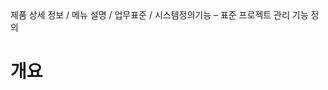 <!--breadcrumb:제품 상세 정보 / 메뉴 설명 / 업무표준 / 시스템정의기능 – 표준 프로젝트 관리 기능 정의--><span class="md-breadcrumb">제품 상세 정보 / 메뉴 설명 / 업무표준 / 시스템정의기능 – 표준 프로젝트 관리 기능 정의</span>
# 개요

